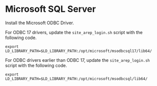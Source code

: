 # Microsoft SQL Server<a name="CHAP_LargeDBs.SBS.configure-dms-agent-linux-host.sql-server"></a>

Install the Microsoft ODBC Driver\.

For ODBC 17 drivers, update the `site_arep_login.sh` script with the following code\.

```
export LD_LIBRARY_PATH=$LD_LIBRARY_PATH:/opt/microsoft/msodbcsql17/lib64/
```

For ODBC drivers earlier than ODBC 17, update the `site_arep_login.sh` script with the following code\.

```
export LD_LIBRARY_PATH=$LD_LIBRARY_PATH:/opt/microsoft/msodbcsql/lib64/
```